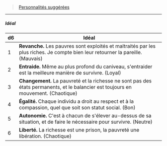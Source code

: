 ﻿---
!PersonalityIdealItem
Table: >+
  |d6|Idéal|

  |---|---|

  |1|**Revanche.** Les pauvres sont exploités et <!--br-->maltraités par les plus riches. Je compte bien <!--br-->leur retourner la pareille. (Mauvais)|

  |2|**Entraide.** Même au plus profond du caniveau, <!--br-->s'entraider est la meilleure manière de <!--br-->survivre. (Loyal)|

  |3|**Changement.** La pauvreté et la richesse ne <!--br-->sont pas des états permanents, et le balancier <!--br-->est toujours en mouvement. (Chaotique)|

  |4|**Égalité.** Chaque individu a droit au respect et à <!--br-->la compassion, quel que soit son statut social. <!--br-->(Bon)|

  |5|**Autonomie.** C'est à chacun de s'élever au-<!--br-->dessus de sa situation, et de faire le nécessaire <!--br-->pour survivre. (Neutre)|

  |6|**Liberté.** La richesse est une prison, la pauvreté <!--br-->une libération. (Chaotique)|

Id: background_misereux_hd.md#idéal
ParentLink: background_misereux_hd.md#personnalités-suggérées
Name: Idéal
ParentName: Personnalités suggérées
NameLevel: 5
Attributes: {}
---
> [Personnalités suggérées](hd_background_misereux_personnalites_suggerees.md)

---

##### Idéal

|d6|Idéal|
|---|---|
|1|**Revanche.** Les pauvres sont exploités et maltraités par les plus riches. Je compte bien leur retourner la pareille. (Mauvais)|
|2|**Entraide.** Même au plus profond du caniveau, s'entraider est la meilleure manière de survivre. (Loyal)|
|3|**Changement.** La pauvreté et la richesse ne sont pas des états permanents, et le balancier est toujours en mouvement. (Chaotique)|
|4|**Égalité.** Chaque individu a droit au respect et à la compassion, quel que soit son statut social. (Bon)|
|5|**Autonomie.** C'est à chacun de s'élever au-dessus de sa situation, et de faire le nécessaire pour survivre. (Neutre)|
|6|**Liberté.** La richesse est une prison, la pauvreté une libération. (Chaotique)|


